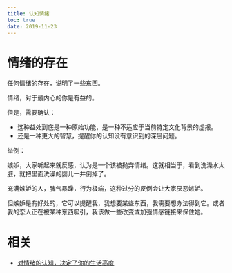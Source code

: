 ```yaml
---
title: 认知情绪
toc: true
date: 2019-11-23
---
```

# 情绪的存在

任何情绪的存在，说明了一些东西。


情绪，对于最内心的你是有益的。

但是，需要确认：

- 这种益处到底是一种原始功能，是一种不适应于当前特定文化背景的虚报。
- 还是一种更大的智慧，提醒你的认知没有意识到的深层问题。

举例：

嫉妒，大家听起来就反感，认为是一个该被抛弃情绪。这就相当于，看到洗澡水太脏，就把里面洗澡的婴儿一并倒掉了。

充满嫉妒的人，脾气暴躁，行为极端，这种过分的反例会让大家厌恶嫉妒。

但嫉妒是有好处的，它可以提醒我，我想要某些东西，我需要想办法得到它。或者我的恋人正在被某种东西吸引，我该做一些改变或加强情感链接来保住她。


# 相关

- [对情绪的认知，决定了你的生活高度](https://zhuanlan.zhihu.com/p/26786818)
